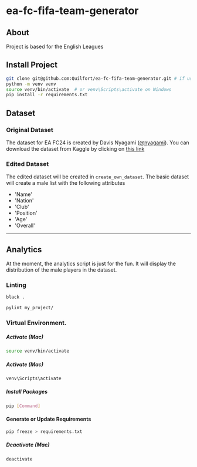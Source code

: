 # ea-fc-fifa-team-generator

## About

Project is based for the English Leagues

## Install Project

```sh
git clone git@github.com:Quilfort/ea-fc-fifa-team-generator.git # if using SSH
python -m venv venv
source venv/bin/activate  # or venv\Scripts\activate on Windows
pip install -r requirements.txt
```

## Dataset

### Original Dataset

The dataset for EA FC24 is created by Davis Nyagami ([@nyagami](https://www.kaggle.com/nyagami)).
You can download the dataset from Kaggle by clicking on [this link](https://www.kaggle.com/datasets/nyagami/fc-24-players-database-and-stats-from-easports)

### Edited Dataset

The edited dataset will be created in `create_own_dataset`. The basic dataset will create a male list with the following attributes

- 'Name'
- 'Nation'
- 'Club'
- 'Position'
- 'Age'
- 'Overall'

---

## Analytics

At the moment, the analytics script is just for the fun. It will display the distribution of the male players in the dataset.

### Linting
```sh
black .
```

```sh
pylint my_project/
```

### Virtual Environment.

##### Activate (Mac)

```sh
source venv/bin/activate
```

##### Activate (Mac)

```sh
venv\Scripts\activate
```

##### Install Packages

```sh
pip [Command]
```

#### Generate or Update Requirements

```sh
pip freeze > requirements.txt
```

##### Deactivate (Mac)

```sh
deactivate
```
